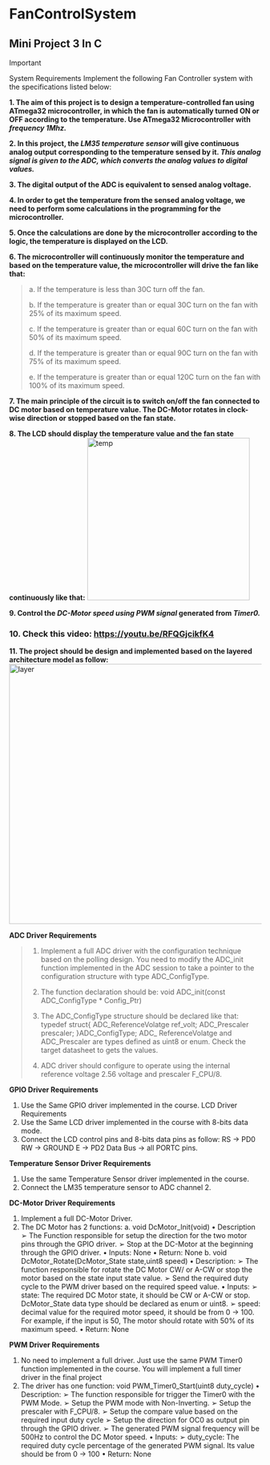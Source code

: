 # FanControlSystem
## Mini Project 3 In C 

> [!IMPORTANT]
> System Requirements
> Implement the following Fan Controller system with the specifications listed below: 

**1. The aim of this project is to design a temperature-controlled fan using ATmega32 
microcontroller, in which the fan is automatically turned ON or OFF according to the 
temperature. Use ATmega32 Microcontroller with *frequency 1Mhz.***

**2. In this project, the *LM35 temperature sensor* will give continuous analog output 
corresponding to the temperature sensed by it. *This analog signal is given to the ADC, 
which converts the analog values to digital values.***

**3. The digital output of the ADC is equivalent to sensed analog voltage.**

**4. In order to get the temperature from the sensed analog voltage, we need to perform some 
calculations in the programming for the microcontroller.**

**5. Once the calculations are done by the microcontroller according to the logic, the 
temperature is displayed on the LCD.** 

**6. The microcontroller will continuously monitor the temperature and based on the 
temperature value, the microcontroller will drive the fan like that:**
 >a. If the temperature is less than 30C turn off the fan.
 > 
 >b. If the temperature is greater than or equal 30C turn on the fan with 25% of its 
 maximum speed.
 >
 >c. If the temperature is greater than or equal 60C turn on the fan with 50% of its 
 maximum speed.
 >
 >d. If the temperature is greater than or equal 90C turn on the fan with 75% of its 
 maximum speed.
 >
 >e. If the temperature is greater than or equal 120C turn on the fan with 100% of its 
 maximum speed.
 
**7. The main principle of the circuit is to switch on/off the fan connected to DC motor based 
on temperature value. The DC-Motor rotates in clock-wise direction or stopped based on 
the fan state.**

**8. The LCD should display the temperature value and the fan state continuously like 
that:**
<img width="324" alt="temp" src="https://github.com/NouranAhmedk/FanControlSystem/assets/105202599/6009a923-201c-4e3e-b0c9-1a53fb749584">

**9. Control the *DC-Motor speed using PWM signal* generated from *Timer0.***

### 10. Check this video: https://youtu.be/RFQGjcikfK4

**11. The project should be design and implemented based on the layered architecture 
model as follow:**
<img width="519" alt="layer" src="https://github.com/NouranAhmedk/FanControlSystem/assets/105202599/8357daa2-89ba-4105-a428-25e49cda18f3">

**ADC Driver Requirements**
>1. Implement a full ADC driver with the configuration technique based on the polling
>design. You need to modify the ADC_init function implemented in the ADC session to 
>take a pointer to the configuration structure with type ADC_ConfigType.
>
>2. The function declaration should be:
>void ADC_init(const ADC_ConfigType * Config_Ptr)
>
>3. The ADC_ConfigType structure should be declared like that:
> typedef struct{
>  ADC_ReferenceVolatge ref_volt;
>  ADC_Prescaler prescaler;
> }ADC_ConfigType;
> ADC_ ReferenceVolatge and ADC_Prescaler are types defined as uint8 or enum.
> Check the target datasheet to gets the values.
>
>4. ADC driver should configure to operate using the internal reference voltage 2.56 
>voltage and prescaler F_CPU/8.


**GPIO Driver Requirements**
1. Use the Same GPIO driver implemented in the course.
LCD Driver Requirements
2. Use the Same LCD driver implemented in the course with 8-bits data mode.
3. Connect the LCD control pins and 8-bits data pins as follow:
RS → PD0
RW → GROUND
E → PD2
Data Bus → all PORTC pins.


**Temperature Sensor Driver Requirements**
1. Use the same Temperature Sensor driver implemented in the course.
2. Connect the LM35 temperature sensor to ADC channel 2.

**DC-Motor Driver Requirements**
1. Implement a full DC-Motor Driver.
2. The DC Motor has 2 functions:
a. void DcMotor_Init(void)
• Description
➢ The Function responsible for setup the direction for the two 
motor pins through the GPIO driver.
➢ Stop at the DC-Motor at the beginning through the GPIO driver.
• Inputs: None
• Return: None
b. void DcMotor_Rotate(DcMotor_State state,uint8 speed)
• Description:
➢ The function responsible for rotate the DC Motor CW/ or A-CW or 
stop the motor based on the state input state value.
➢ Send the required duty cycle to the PWM driver based on the 
required speed value.
• Inputs:
➢ state: The required DC Motor state, it should be CW or A-CW or stop.
DcMotor_State data type should be declared as enum or uint8.
➢ speed: decimal value for the required motor speed, it should be from 
0 → 100. For example, if the input is 50, The motor should rotate with 
50% of its maximum speed.
• Return: None


**PWM Driver Requirements**
1. No need to implement a full driver. Just use the same PWM Timer0 function 
implemented in the course. You will implement a full timer driver in the final project 
2. The driver has one function:
void PWM_Timer0_Start(uint8 duty_cycle)
• Description:
➢ The function responsible for trigger the Timer0 with the PWM Mode.
➢ Setup the PWM mode with Non-Inverting.
➢ Setup the prescaler with F_CPU/8.
➢ Setup the compare value based on the required input duty cycle
➢ Setup the direction for OC0 as output pin through the GPIO driver.
➢ The generated PWM signal frequency will be 500Hz to control the DC 
Motor speed.
• Inputs:
➢ duty_cycle: The required duty cycle percentage of the generated 
PWM signal. Its value should be from 0 → 100
• Return: None

